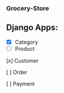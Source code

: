 ### Grocery-Store

## Django Apps:
- [x] Category
- [ ] Product

[x] Customer

[ ] Order

[ ] Payment
